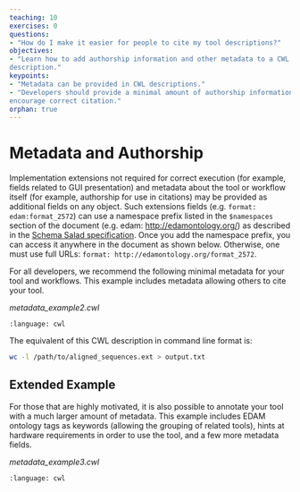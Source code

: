 ```yaml
---
teaching: 10
exercises: 0
questions:
- "How do I make it easier for people to cite my tool descriptions?"
objectives:
- "Learn how to add authorship information and other metadata to a CWL
description."
keypoints:
- "Metadata can be provided in CWL descriptions."
- "Developers should provide a minimal amount of authorship information to
encourage correct citation."
orphan: true
---
```


# Metadata and Authorship

Implementation extensions not required for correct execution (for example,
fields related to GUI presentation) and metadata about the tool or workflow
itself (for example, authorship for use in citations) may be provided as
additional fields on any object. Such extensions fields (e.g. `format: edam:format_2572`)
can use a namespace prefix listed in the `$namespaces` section of the document
(e.g. edam: http://edamontology.org/) as described in the [Schema Salad specification][schema-salad].
Once you add the namespace prefix, you can access it anywhere in the document as shown below.
Otherwise, one must use full URLs: `format: http://edamontology.org/format_2572`.


For all developers, we recommend the following minimal metadata for your tool
and workflows. This example includes metadata allowing others to cite your tool.

*metadata_example2.cwl*

```{literalinclude} /_includes/cwl/17-metadata/metadata_example2.cwl
:language: cwl
```

The equivalent of this CWL description in command line format is:

```bash
wc -l /path/to/aligned_sequences.ext > output.txt
```

## Extended Example

For those that are highly motivated, it is also possible to annotate your tool
with a much larger amount of metadata. This example includes EDAM ontology tags
as keywords (allowing the grouping of related tools), hints at hardware
requirements in order to use the tool, and a few more metadata fields.

*metadata_example3.cwl*

```{literalinclude} /_includes/cwl/17-metadata/metadata_example3.cwl
:language: cwl
```

[schema-salad]: https://www.commonwl.org/v1.0/SchemaSalad.html#Explicit_context

